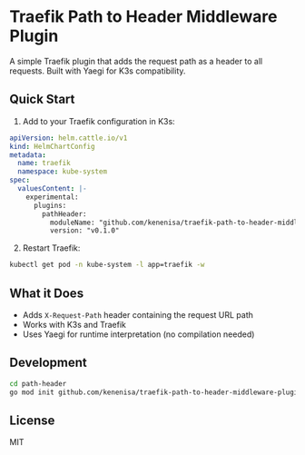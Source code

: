 # Traefik Path to Header Middleware Plugin

A simple Traefik plugin that adds the request path as a header to all requests. Built with Yaegi for K3s compatibility.

## Quick Start

1. Add to your Traefik configuration in K3s:

```yaml
apiVersion: helm.cattle.io/v1
kind: HelmChartConfig
metadata:
  name: traefik
  namespace: kube-system
spec:
  valuesContent: |-
    experimental:
      plugins:
        pathHeader:
          moduleName: "github.com/kenenisa/traefik-path-to-header-middleware-plugin"
          version: "v0.1.0"
```

2. Restart Traefik:
```bash
kubectl get pod -n kube-system -l app=traefik -w
```

## What it Does

- Adds `X-Request-Path` header containing the request URL path
- Works with K3s and Traefik
- Uses Yaegi for runtime interpretation (no compilation needed)

## Development

```bash
cd path-header
go mod init github.com/kenenisa/traefik-path-to-header-middleware-plugin
```

## License

MIT
